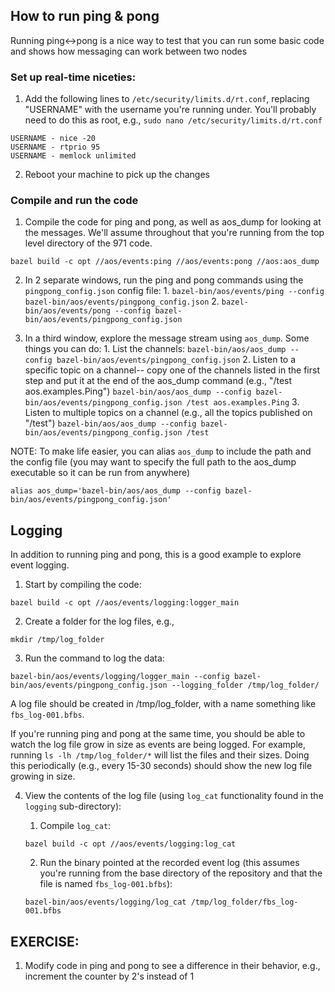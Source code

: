 ## How to run ping & pong

Running ping<->pong is a nice way to test that you can run some basic code and shows how messaging can work between two nodes

### Set up real-time niceties:
  1. Add the following lines to `/etc/security/limits.d/rt.conf`, replacing "USERNAME" with the username you're running under.  You'll probably need to do this as root, e.g., `sudo nano /etc/security/limits.d/rt.conf`
```
USERNAME - nice -20
USERNAME - rtprio 95
USERNAME - memlock unlimited
```

  2. Reboot your machine to pick up the changes

### Compile and run the code
  1. Compile the code for ping and pong, as well as aos_dump for looking at the messages.  We'll assume throughout that you're running from the top level directory of the 971 code.
  ```
  bazel build -c opt //aos/events:ping //aos/events:pong //aos:aos_dump
  ```

  2. In 2 separate windows, run the ping and pong commands using the `pingpong_config.json` config file:
    1. `bazel-bin/aos/events/ping --config bazel-bin/aos/events/pingpong_config.json`
    2. `bazel-bin/aos/events/pong --config bazel-bin/aos/events/pingpong_config.json`

  3. In a third window, explore the message stream using `aos_dump`.  Some things you can do:
    1. List the channels:
       `bazel-bin/aos/aos_dump --config bazel-bin/aos/events/pingpong_config.json`
    2. Listen to a specific topic on a channel-- copy one of the channels listed in the first step and put it at the end of the aos_dump command (e.g., "/test aos.examples.Ping")
       `bazel-bin/aos/aos_dump --config bazel-bin/aos/events/pingpong_config.json /test aos.examples.Ping`
    3. Listen to multiple topics on a channel (e.g., all the topics published on "/test")
       `bazel-bin/aos/aos_dump --config bazel-bin/aos/events/pingpong_config.json /test`


NOTE: To make life easier, you can alias `aos_dump` to include the path and the config file (you may want to specify the full path to the aos_dump executable so it can be run from anywhere)
```
alias aos_dump='bazel-bin/aos/aos_dump --config bazel-bin/aos/events/pingpong_config.json'
```

## Logging

In addition to running ping and pong, this is a good example to explore event logging.

  1. Start by compiling the code:
  ```
  bazel build -c opt //aos/events/logging:logger_main
  ```

  2. Create a folder for the log files, e.g., 
  ```
  mkdir /tmp/log_folder
  ```

  3. Run the command to log the data:
  ```
  bazel-bin/aos/events/logging/logger_main --config bazel-bin/aos/events/pingpong_config.json --logging_folder /tmp/log_folder/
  ```

A log file should be created in /tmp/log_folder, with a name something like `fbs_log-001.bfbs`.

If you're running ping and pong at the same time, you should be able to watch the log file grow in size as events are being logged.  For example, running `ls -lh /tmp/log_folder/*` will list the files and their sizes.  Doing this periodically (e.g., every 15-30 seconds) should show the new log file growing in size.

   4. View the contents of the log file (using `log_cat` functionality found in the `logging` sub-directory):
      1. Compile `log_cat`:
      ```
      bazel build -c opt //aos/events/logging:log_cat
      ```

      2. Run the binary pointed at the recorded event log (this assumes you're running from the base directory of the repository and that the file is named `fbs_log-001.bfbs`):
      ```
      bazel-bin/aos/events/logging/log_cat /tmp/log_folder/fbs_log-001.bfbs
      ```

## EXERCISE:
   1. Modify code in ping and pong to see a difference in their behavior, e.g., increment the counter by 2's instead of 1
